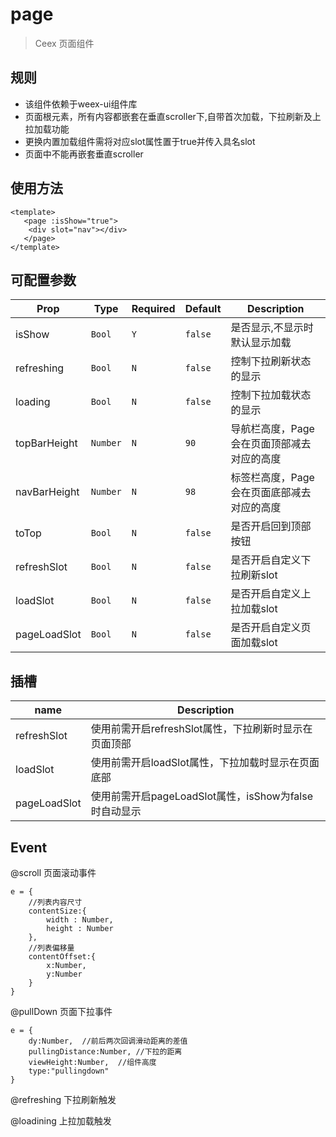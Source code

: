# page

 > Ceex 页面组件
 
## 规则
- 该组件依赖于weex-ui组件库
- 页面根元素，所有内容都嵌套在垂直scroller下,自带首次加载，下拉刷新及上拉加载功能
- 更换内置加载组件需将对应slot属性置于true并传入具名slot
- 页面中不能再嵌套垂直scroller

## 使用方法
```vue
<template>
   <page :isShow="true">
   	<div slot="nav"></div>
   </page>
</template>
```

## 可配置参数
| Prop | Type | Required | Default | Description |
|------|------|----------|---------|-------------|
| isShow | `Bool` |`Y`| `false` | 是否显示,不显示时默认显示加载|
| refreshing | `Bool` |`N`| `false` | 控制下拉刷新状态的显示 |
| loading | `Bool` |`N`| `false` | 控制下拉加载状态的显示 |
| topBarHeight | `Number` |`N`| `90` | 导航栏高度，Page会在页面顶部减去对应的高度 |
| navBarHeight | `Number` |`N`| `98` | 标签栏高度，Page会在页面底部减去对应的高度 |
| toTop | `Bool` |`N`| `false` | 是否开启回到顶部按钮 |
| refreshSlot | `Bool` |`N`| `false` | 是否开启自定义下拉刷新slot |
| loadSlot | `Bool` |`N`| `false` | 是否开启自定义上拉加载slot |
| pageLoadSlot | `Bool` |`N`| `false` | 是否开启自定义页面加载slot |

## 插槽
| name | Description |
|------|-------------|
| refreshSlot | 使用前需开启refreshSlot属性，下拉刷新时显示在页面顶部 |
| loadSlot | 使用前需开启loadSlot属性，下拉加载时显示在页面底部 |
| pageLoadSlot | 使用前需开启pageLoadSlot属性，isShow为false时自动显示 |

## Event
@scroll	页面滚动事件
```
e = {
	//列表内容尺寸
	contentSize:{
		width : Number,
		height : Number
	},
	//列表偏移量
	contentOffset:{
		x:Number,
		y:Number
	}
}
```
@pullDown	页面下拉事件
```
e = {
	dy:Number,	//前后两次回调滑动距离的差值
	pullingDistance:Number,	//下拉的距离
	viewHeight:Number,	//组件高度
	type:"pullingdown"
}
```
@refreshing	下拉刷新触发

@loadining	上拉加载触发